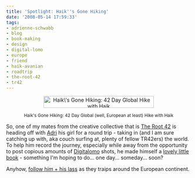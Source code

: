 ```yaml
---
title: 'Spotlight: Haik''s Gone Hiking'
date: '2008-05-14 17:59:33'
tags:
- adrienne-schwabb
- blog
- book-making
- design
- digital-lomo
- europe
- friend
- haik-avanian
- roadtrip
- the-root-42
- tr42
---
```


<p style="text-align: center"><img src="http://euphemize.net/blog/wp-content/uploads/haik_42days-300x32.jpg" alt="Haik\&#039;s Gone Hiking: 42 Day Global Hike with Haik" title="Haik\&#039;s Gone Hiking: 42 Day Global Hike with Haik" width="300" height="32" class="alignnone size-medium wp-image-370" /></p>
<p style="text-align: center" class="caption"><small>Haik's Gone Hiking: 42 Day Global (well, European at least) Hike with Haik</small></p>

So, one of my mates from the creative collective that is <a href="http://theroot42.org">The Root 42</a> is heading off with <a href="http://adrienneineurope2008.blogspot.com/">Adri</a> his girl for a round trip - taking in (and I am sure catching up with, aka couch surfing at, plenty of fellow TR42ers) the world. To help him record the journey, especially while away from the opportunity to post copious amounts of <a href="http://www.digitalomo.com/">Digitalomo</a> shots, he made himself a <a href="http://haikavanian.com/forty-two-hardcover-sketchbook/">lovely little book</a> - something I'm hoping to do... one day... someday... soon?

Anyhow, <a href="http://haikavanian.com/42days/">follow him + his lass</a> as they traips around the European continent.
